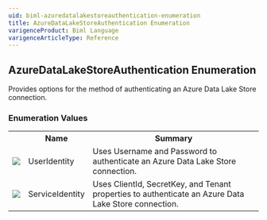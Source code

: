 ```yaml
---
uid: biml-azuredatalakestoreauthentication-enumeration
title: AzureDataLakeStoreAuthentication Enumeration
varigenceProduct: Biml Language
varigenceArticleType: Reference
---
```


## AzureDataLakeStoreAuthentication Enumeration<div class="LanguageSummary"><div class ="SummaryItem">Provides options for the method of authenticating an Azure Data Lake Store connection.</div></div><div class="EnumValueGroup">### Enumeration Values<table id="EnumValue" class="MemberList"><tbody><tr><th class="MemberTypeIconColumnHeader">&nbsp;</th><th class="MemberNameColumnHeader">Name</th><th class="MemberSummaryColumnHeader">Summary</th></tr><tr class="cd0"><td align="center" class="MemberTypeIcon"><img src="enumValue.png"></img></td><td class="MemberName">UserIdentity</td><td class="MemberSummary"><div class ="SummaryItem">Uses Username and Password to authenticate an Azure Data Lake Store connection.</div></td></tr><tr class="cd1"><td align="center" class="MemberTypeIcon"><img src="enumValue.png"></img></td><td class="MemberName">ServiceIdentity</td><td class="MemberSummary"><div class ="SummaryItem">Uses ClientId, SecretKey, and Tenant properties to authenticate an Azure Data Lake Store connection.</div></td></tr></tbody></table></div>